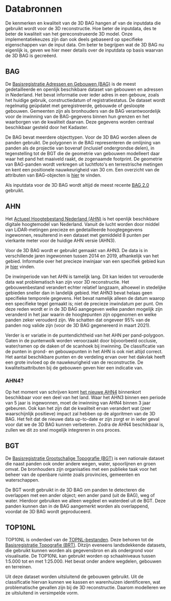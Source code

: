 # Databronnen

De kenmerken en kwaliteit van de 3D BAG hangen af van de inputdata die gebruikt wordt voor de 3D reconstructie. Hoe beter de inputdata, des te beter de kwaliteit van het gereconstrueerde 3D model. Onze implementatiekeuzes zijn dan ook deels gebaseerd op specifieke eigenschappen van de input data. Om beter te begrijpen wat de 3D BAG nu eigenlijk is, geven we hier meer details over de inputdata op basis waarvan de 3D BAG is gecreëerd.

## BAG

De [Basisregistratie Adressen en Gebouwen (BAG)](https://www.kadaster.nl/zakelijk/registraties/basisregistraties/bag) is de meest gedetailleerde en openlijk beschikbare dataset van gebouwen en adressen in Nederland. Het bevat informatie over ieder adres in een gebouw, zoals het huidige gebruik, constructiedatum of registratiestatus. De dataset wordt regelmatig geüpdatet met geregistreerde, gebouwde of gesloopte gebouwen. Gemeenten zijn als bronhouders van de BAG verantwoordelijk voor de inwinning van de BAG-gegevens binnen hun grenzen en het waarborgen van de kwaliteit daarvan. Deze gegevens worden centraal beschikbaar gesteld door het Kadaster.

De BAG bevat meerdere objecttypen. Voor de 3D BAG worden alleen de panden gebruikt. De polygonen in de BAG representeren de omlijning van panden als de projectie van bovenaf (inclusief ondergrondse delen), in tegenstelling tot de BGT die de geometrie van gebouwen modelleert daar waar het pand het maaiveld raakt, de zogenaamde footprint. De geometrie van BAG-panden wordt verkregen uit luchtfoto's en terrestrische metingen en kent een positionele nauwkeurigheid van 30 cm. Een overzicht van de attributen van BAG-objecten is [hier](https://imbag.github.io/praktijkhandleiding/attributen) te vinden.

Als inputdata voor de 3D BAG wordt altijd de meest recente [BAG 2.0](https://www.kadaster.nl/zakelijk/registraties/basisregistraties/bag/bag-2.0-producten/bag-2.0-wat-is-er-veranderd) gebruikt. 

## AHN

Het [Actueel Hoogtebestand Nederland (AHN)](https://www.ahn.nl/>) is het openlijk beschikbare digitale hoogtemodel van Nederland. Vanuit de lucht worden door middel van LiDAR-metingen precieze en gedetailleerde hoogtegegevens ingewonnen, resulterend in een dataset met gemiddeld 8 punten per vierkante meter voor de huidige AHN versie (AHN3).

Voor de 3D BAG wordt er gebruikt gemaakt van AHN3. De data is in verschillende jaren ingewonnen tussen 2014 en 2019, afhankelijk van het gebied. Informatie over het precieze inwinjaar van een specifiek gebied kun je [hier](https://www.ahn.nl/historie) vinden.

De inwinperiode van het AHN is tamelijk lang. Dit kan leiden tot verouderde data wat problematisch kan zijn voor 3D reconstructie. Het gebouwenbestand verandert echter relatief langzaam, alhoewel in stedelijke gebieden sneller dan in landelijk gebied. Het AHN3 bevat helaas geen specifieke temporele gegevens. Het bevat namelijk alleen de datum waarop een specifieke tegel gemaakt is; niet de precieze inwindatum per punt. Om deze reden wordt er in de 3D BAG aangegeven welke panden mogelijk zijn veranderd in het jaar waarin de hoogtepunten zijn opgenomen en welke panden zeker verouderd zijn. We schatten dat ongeveer 95% van de panden nog valide zijn (voor de 3D BAG gegenereerd in maart 2021).

Verder is er variatie in de puntendichtheid van het AHN per pand-polygoon. Gaten in de puntenwolk worden veroorzaakt door bijvoorbeeld occlusie, water/ramen op de daken of de scanhoek bij inwinning. De classificatie van de punten in grond- en gebouwpunten in het AHN is ook niet altijd correct. Het aantal beschikbare punten en de verdeling ervan over het dakvlak heeft een grote invloed op de nauwkeurigheid van de reconstructie. De kwaliteitsattributen bij de gebouwen geven hier een indicatie van.

### AHN4?

Op het moment van schrijven komt [het nieuwe AHN4](https://www.ahn.nl/ahn-4) binnenkort beschikbaar voor een deel van het land. Waar het AHN3 binnen een periode van 5 jaar is ingewonnen, moet de inwinning van AHN4 binnen 3 jaar gebeuren. Ook kan het zijn dat de kwaliteit ervan verandert wat (zeer waarschijnlijk positieve) impact zal hebben op de algoritmen van de 3D BAG. Het feit dat de nieuwe data up-to-date er zijn zorgt er in ieder geval voor dat we de 3D BAG kunnen verbeteren. Zodra de AHN4 beschikbaar is, zullen we dit zo snel mogelijk integreren in ons proces.

## BGT

De [Basisregistratie Grootschalige Topografie (BGT)](https://www.kadaster.nl/zakelijk/registraties/basisregistraties/bgt) is een nationale dataset die naast panden ook onder andere wegen, water, spoorlijnen en groen omvat. De bronhouders zijn organisaties met een publieke taak voor het beheer van de openbare ruimte zoals provincies, gemeenten en waterschappen.

De BGT wordt gebruikt in de 3D BAG om panden te detecteren die overlappen met een ander object; een ander pand (uit de BAG), weg of water. Hierdoor gebruiken we alleen wegdeel en waterdeel uit de BGT. Deze panden kunnen dan in de BAG aangemerkt worden als overlappend, voordat de 3D BAG wordt geproduceerd.

## TOP10NL

TOP10NL is onderdeel van de [TOPNL-bestanden](https://www.kadaster.nl/zakelijk/producten/geo-informatie/topnl). Deze behoren tot de [Basisregistratie Topografie (BRT)](https://www.kadaster.nl/zakelijk/registraties/basisregistraties/brt). Ditzijn eveneens landsdekkende datasets, die gebruikt kunnen worden als gegevensbron en als ondergrond voor visualisatie. De TOP10NL kan gebruikt worden op schaalniveaus tussen 1:5.000 tot en met 1:25.000. Het bevat onder andere wegdelen, gebouwen en terreinen.

Uit deze dataset worden uitsluitend de gebouwen gebruikt. Uit de classificatie hiervan kunnen we kassen en warenhuizen identificeren, wat problematische gevallen zijn bij de 3D reconstructie. Daarom modelleren we ze uitsluitend in versimpelde vorm.
